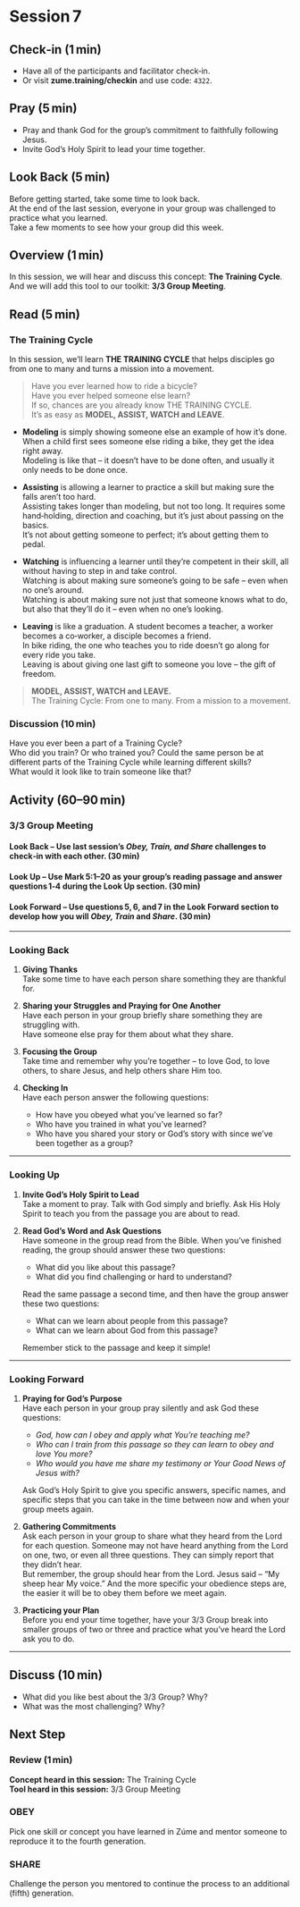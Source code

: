 # Session 7

## Check‑in (1 min)

- Have all of the participants and facilitator check‑in.  
- Or visit **zume.training/checkin** and use code: `4322`.

## Pray (5 min)

- Pray and thank God for the group’s commitment to faithfully following Jesus.  
- Invite God’s Holy Spirit to lead your time together.

## Look Back (5 min)

Before getting started, take some time to look back.  
At the end of the last session, everyone in your group was challenged to practice what you learned.  
Take a few moments to see how your group did this week.

## Overview (1 min)

In this session, we will hear and discuss this concept: **The Training Cycle**.  
And we will add this tool to our toolkit: **3/3 Group Meeting**.

## Read (5 min)

### The Training Cycle

In this session, we’ll learn **THE TRAINING CYCLE** that helps disciples go from one to many and turns a mission into a movement.

> Have you ever learned how to ride a bicycle?  
> Have you ever helped someone else learn?  
> If so, chances are you already know THE TRAINING CYCLE.  
> It’s as easy as **MODEL, ASSIST, WATCH and LEAVE**.

- **Modeling** is simply showing someone else an example of how it’s done.  
  When a child first sees someone else riding a bike, they get the idea right away.  
  Modeling is like that – it doesn’t have to be done often, and usually it only needs to be done once.

- **Assisting** is allowing a learner to practice a skill but making sure the falls aren’t too hard.  
  Assisting takes longer than modeling, but not too long. It requires some hand‑holding, direction and coaching, but it’s just about passing on the basics.  
  It’s not about getting someone to perfect; it’s about getting them to pedal.

- **Watching** is influencing a learner until they’re competent in their skill, all without having to step in and take control.  
  Watching is about making sure someone’s going to be safe – even when no one’s around.  
  Watching is about making sure not just that someone knows what to do, but also that they’ll do it – even when no one’s looking.

- **Leaving** is like a graduation. A student becomes a teacher, a worker becomes a co‑worker, a disciple becomes a friend.  
  In bike riding, the one who teaches you to ride doesn’t go along for every ride you take.  
  Leaving is about giving one last gift to someone you love – the gift of freedom.

> **MODEL, ASSIST, WATCH and LEAVE.**  
> The Training Cycle: From one to many. From a mission to a movement.

### Discussion (10 min)

Have you ever been a part of a Training Cycle?  
Who did you train? Or who trained you? Could the same person be at different parts of the Training Cycle while learning different skills?  
What would it look like to train someone like that?

## Activity (60–90 min)

### 3/3 Group Meeting

#### Look Back – Use last session’s *Obey, Train, and Share* challenges to check‑in with each other. (30 min)

#### Look Up – Use Mark 5:1–20 as your group’s reading passage and answer questions 1‑4 during the Look Up section. (30 min)

#### Look Forward – Use questions 5, 6, and 7 in the Look Forward section to develop how you will *Obey, Train* and *Share*. (30 min)

---

### Looking Back

1. **Giving Thanks**  
   Take some time to have each person share something they are thankful for.

2. **Sharing your Struggles and Praying for One Another**  
   Have each person in your group briefly share something they are struggling with.  
   Have someone else pray for them about what they share.

3. **Focusing the Group**  
   Take time and remember why you’re together – to love God, to love others, to share Jesus, and help others share Him too.

4. **Checking In**  
   Have each person answer the following questions:  
   - How have you obeyed what you’ve learned so far?  
   - Who have you trained in what you’ve learned?  
   - Who have you shared your story or God’s story with since we’ve been together as a group?

---

### Looking Up

1. **Invite God’s Holy Spirit to Lead**  
   Take a moment to pray. Talk with God simply and briefly. Ask His Holy Spirit to teach you from the passage you are about to read.

2. **Read God’s Word and Ask Questions**  
   Have someone in the group read from the Bible. When you’ve finished reading, the group should answer these two questions:  
   - What did you like about this passage?  
   - What did you find challenging or hard to understand?  

   Read the same passage a second time, and then have the group answer these two questions:  
   - What can we learn about people from this passage?  
   - What can we learn about God from this passage?  

   Remember stick to the passage and keep it simple!

---

### Looking Forward

1. **Praying for God’s Purpose**  
   Have each person in your group pray silently and ask God these questions:  
   - *God, how can I obey and apply what You’re teaching me?*  
   - *Who can I train from this passage so they can learn to obey and love You more?*  
   - *Who would you have me share my testimony or Your Good News of Jesus with?*  

   Ask God’s Holy Spirit to give you specific answers, specific names, and specific steps that you can take in the time between now and when your group meets again.

2. **Gathering Commitments**  
   Ask each person in your group to share what they heard from the Lord for each question. Someone may not have heard anything from the Lord on one, two, or even all three questions. They can simply report that they didn’t hear.  
   But remember, the group should hear from the Lord. Jesus said – “My sheep hear My voice.” And the more specific your obedience steps are, the easier it will be to obey them before we meet again.

3. **Practicing your Plan**  
   Before you end your time together, have your 3/3 Group break into smaller groups of two or three and practice what you’ve heard the Lord ask you to do.

---

## Discuss (10 min)

- What did you like best about the 3/3 Group? Why?  
- What was the most challenging? Why?

## Next Step

### Review (1 min)

**Concept heard in this session:** The Training Cycle  
**Tool heard in this session:** 3/3 Group Meeting

### OBEY  

Pick one skill or concept you have learned in Zúme and mentor someone to reproduce it to the fourth generation.

### SHARE  

Challenge the person you mentored to continue the process to an additional (fifth) generation.